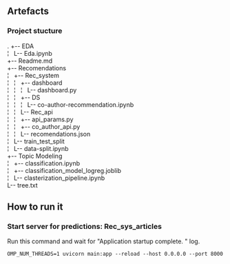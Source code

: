 ## Artefacts

### Project stucture
.
+-- EDA  
¦   L-- Eda.ipynb  
+-- Readme.md  
+-- Recomendations  
¦   +-- Rec_system  
¦   ¦   +-- dashboard  
¦   ¦   ¦   L-- dashboard.py  
¦   ¦   +-- DS  
¦   ¦   ¦   L-- co-author-recommendation.ipynb  
¦   ¦   L-- Rec_api  
¦   ¦       +-- api_params.py  
¦   ¦       +-- co_author_api.py  
¦   ¦       L-- recomendations.json  
¦   L-- train_test_split  
¦       L-- data-split.ipynb  
+-- Topic Modeling  
¦   +-- classification.ipynb  
¦   +-- classification_model_logreg.joblib  
¦   L-- clasterization_pipeline.ipynb  
L-- tree.txt  


## How to run it

### Start server for predictions: Rec_sys_articles
Run this command and wait for "Application startup complete.
" log.

`OMP_NUM_THREADS=1 uvicorn main:app --reload --host 0.0.0.0 --port 8000`